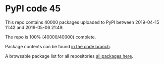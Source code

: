 # PyPI code 45

This repo contains 40000 packages uploaded to PyPI between 
2019-04-15 11:42 and 2019-05-06 21:49.

The repo is 100% (40000/40000) complete.

Package contents can be found [in the code branch](https://github.com/pypi-data/pypi-mirror-45/tree/code/packages).

A browsable package list for all repositories [all packages here](https://pypi-data.github.io/website/repositories/pypi-mirror-45).


